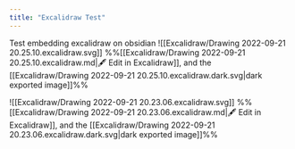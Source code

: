 ```yaml
---
title: "Excalidraw Test"
---
```


Test embedding excalidraw on obsidian
![[Excalidraw/Drawing 2022-09-21 20.25.10.excalidraw.svg]]
%%[[Excalidraw/Drawing 2022-09-21 20.25.10.excalidraw.md|🖋 Edit in Excalidraw]], and the [[Excalidraw/Drawing 2022-09-21 20.25.10.excalidraw.dark.svg|dark exported image]]%%

![[Excalidraw/Drawing 2022-09-21 20.23.06.excalidraw.svg]]
%%[[Excalidraw/Drawing 2022-09-21 20.23.06.excalidraw.md|🖋 Edit in Excalidraw]], and the [[Excalidraw/Drawing 2022-09-21 20.23.06.excalidraw.dark.svg|dark exported image]]%%